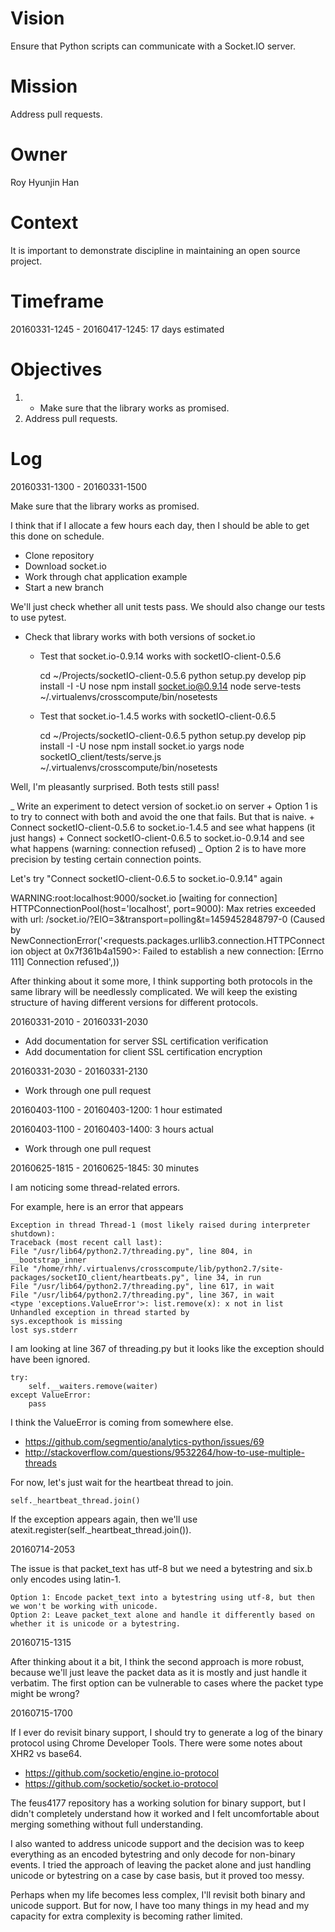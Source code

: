 # Vision
Ensure that Python scripts can communicate with a Socket.IO server.

# Mission
Address pull requests.

# Owner
Roy Hyunjin Han

# Context
It is important to demonstrate discipline in maintaining an open source project.

# Timeframe
20160331-1245 - 20160417-1245: 17 days estimated

# Objectives
1. + Make sure that the library works as promised.
2. Address pull requests.

# Log
20160331-1300 - 20160331-1500

Make sure that the library works as promised.

I think that if I allocate a few hours each day, then I should be able to get this done on schedule.

+ Clone repository
+ Download socket.io
+ Work through chat application example
+ Start a new branch

We'll just check whether all unit tests pass. We should also change our tests to use pytest.

+ Check that library works with both versions of socket.io

    + Test that socket.io-0.9.14 works with socketIO-client-0.5.6

        cd ~/Projects/socketIO-client-0.5.6
        python setup.py develop
        pip install -I -U nose
        npm install socket.io@0.9.14
        node serve-tests
        ~/.virtualenvs/crosscompute/bin/nosetests

    + Test that socket.io-1.4.5 works with socketIO-client-0.6.5

        cd ~/Projects/socketIO-client-0.6.5
        python setup.py develop
        pip install -I -U nose
        npm install socket.io yargs
        node socketIO_client/tests/serve.js
        ~/.virtualenvs/crosscompute/bin/nosetests

Well, I'm pleasantly surprised. Both tests still pass!

_ Write an experiment to detect version of socket.io on server
    + Option 1 is to try to connect with both and avoid the one that fails. But that is naive.
        + Connect socketIO-client-0.5.6 to socket.io-1.4.5 and see what happens (it just hangs)
        + Connect socketIO-client-0.6.5 to socket.io-0.9.14 and see what happens (warning: connection refused)
    _ Option 2 is to have more precision by testing certain connection points.

Let's try "Connect socketIO-client-0.6.5 to socket.io-0.9.14" again

WARNING:root:localhost:9000/socket.io [waiting for connection] HTTPConnectionPool(host='localhost', port=9000): Max retries exceeded with url: /socket.io/?EIO=3&transport=polling&t=1459452848797-0 (Caused by NewConnectionError('<requests.packages.urllib3.connection.HTTPConnection object at 0x7f361b4a1590>: Failed to establish a new connection: [Errno 111] Connection refused',))

After thinking about it some more, I think supporting both protocols in the same library will be needlessly complicated. We will keep the existing structure of having different versions for different protocols.

20160331-2010 - 20160331-2030

+ Add documentation for server SSL certification verification
+ Add documentation for client SSL certification encryption

20160331-2030 - 20160331-2130

+ Work through one pull request

20160403-1100 - 20160403-1200: 1 hour estimated

20160403-1100 - 20160403-1400: 3 hours actual

+ Work through one pull request

20160625-1815 - 20160625-1845: 30 minutes

I am noticing some thread-related errors.

For example, here is an error that appears

	Exception in thread Thread-1 (most likely raised during interpreter shutdown):
	Traceback (most recent call last):
	File "/usr/lib64/python2.7/threading.py", line 804, in __bootstrap_inner
	File "/home/rhh/.virtualenvs/crosscompute/lib/python2.7/site-packages/socketIO_client/heartbeats.py", line 34, in run
	File "/usr/lib64/python2.7/threading.py", line 617, in wait
	File "/usr/lib64/python2.7/threading.py", line 367, in wait
	<type 'exceptions.ValueError'>: list.remove(x): x not in list
	Unhandled exception in thread started by
	sys.excepthook is missing
	lost sys.stderr

I am looking at line 367 of threading.py but it looks like the exception should have been ignored.

	try:
		self.__waiters.remove(waiter)
	except ValueError:
		pass

I think the ValueError is coming from somewhere else.

- https://github.com/segmentio/analytics-python/issues/69
- http://stackoverflow.com/questions/9532264/how-to-use-multiple-threads

For now, let's just wait for the heartbeat thread to join.

	self._heartbeat_thread.join()

If the exception appears again, then we'll use atexit.register(self._heartbeat_thread.join()).

20160714-2053

The issue is that packet_text has utf-8 but we need a bytestring and six.b only encodes using latin-1.

    Option 1: Encode packet_text into a bytestring using utf-8, but then we won't be working with unicode.
    Option 2: Leave packet_text alone and handle it differently based on whether it is unicode or a bytestring.

20160715-1315

After thinking about it a bit, I think the second approach is more robust, because we'll just leave the packet data as it is mostly and just handle it verbatim. The first option can be vulnerable to cases where the packet type might be wrong?

20160715-1700

If I ever do revisit binary support, I should try to generate a log of the binary protocol using Chrome Developer Tools. There were some notes about XHR2 vs base64.

- https://github.com/socketio/engine.io-protocol
- https://github.com/socketio/socket.io-protocol

The feus4177 repository has a working solution for binary support, but I didn't completely understand how it worked and I felt uncomfortable about merging something without full understanding.

I also wanted to address unicode support and the decision was to keep everything as an encoded bytestring and only decode for non-binary events. I tried the approach of leaving the packet alone and just handling unicode or bytestring on a case by case basis, but it proved too messy.

Perhaps when my life becomes less complex, I'll revisit both binary and unicode support. But for now, I have too many things in my head and my capacity for extra complexity is becoming rather limited.
